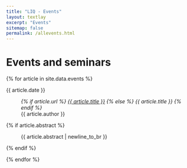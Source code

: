 ```yaml
---
title: "LIQ - Events"
layout: textlay
excerpt: "Events"
sitemap: false
permalink: /allevents.html
---
```


# Events and seminars

{% for article in site.data.events %}

<p>{{ article.date }}</p>

<p style="margin-left: 40px">
<i>
{% if article.url %}
<a href="{{ article.url }}">{{ article.title }}</a>
{% else %}
{{ article.title }}
{% endif %}
</i>
<br />
{{ article.author }}
</p>

{% if article.abstract %}
<p style="margin-left: 40px">
{{ article.abstract | newline_to_br }}
</p>
{% endif %}

{% endfor %}
